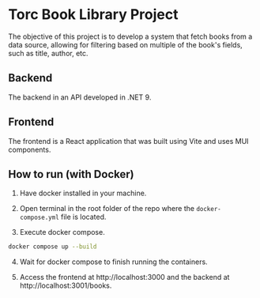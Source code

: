 # Torc Book Library Project

The objective of this project is to develop a system that fetch books from a data source, allowing for filtering based on multiple of the book's fields, such as title, author, etc.

## Backend

The backend in an API developed in .NET 9.

## Frontend

The frontend is a React application that was built using Vite and uses MUI components.

## How to run (with Docker)

1. Have docker installed in your machine.

2. Open terminal in the root folder of the repo where the `docker-compose.yml` file is located.

3. Execute docker compose.

```sh
docker compose up --build
```

4. Wait for docker compose to finish running the containers.

5. Access the frontend at http://localhost:3000 and the backend at http://localhost:3001/books.
